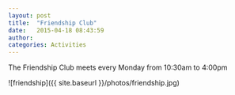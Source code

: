```yaml
---
layout: post
title:  "Friendship Club"
date:   2015-04-18 08:43:59
author: 
categories: Activities
---
```


The Friendship Club meets every Monday from 10:30am to 4:00pm

![friendship]({{ site.baseurl }}/photos/friendship.jpg)